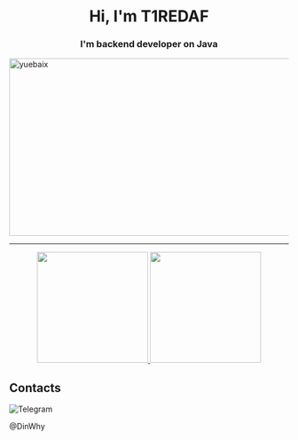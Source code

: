 <h1 align="center">Hi, I'm T1REDAF</h1>
<h3 align="center">I'm backend developer on Java</h3>
<img align="center"  height="320px" width="840px" src="https://acegif.com/wp-content/gifs/starfall-gif-46.gif" alt="yuebaix" />

---

<div align="center">

<a href="https://github.com/T1REDAF">
  <img height="200em" src="https://github-readme-stats.vercel.app/api?username=T1REDAF&theme=buefy&show_icons=true" />
  <img height="200em" src="https://github-readme-stats.vercel.app/api/top-langs/?username=T1REDAF&theme=buefy&layout=compact" />
</a>
</div>

## Contacts

![Telegram](https://img.shields.io/badge/Telegram-2CA5E0?style=for-the-badge&logo=telegram&logoColor=white)<div right="20px">@DinWhy</div>
